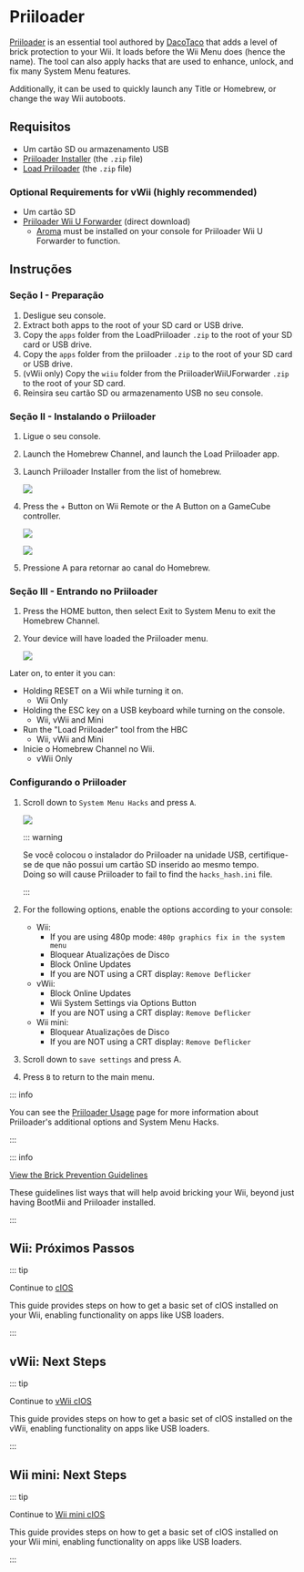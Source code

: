 # Priiloader

[Priiloader](https://github.com/DacoTaco/priiloader) is an essential tool authored by [DacoTaco](https://github.com/DacoTaco) that adds a level of brick protection to your Wii. It loads before the Wii Menu does (hence the name). The tool can also apply hacks that are used to enhance, unlock, and fix many System Menu features.

Additionally, it can be used to quickly launch any Title or Homebrew, or change the way Wii autoboots.

## Requisitos

- Um cartão SD ou armazenamento USB
- [Priiloader Installer](https://oscwii.org/library/app/priiloader) (the `.zip` file)
- [Load Priiloader](https://oscwii.org/library/app/loadpriiloader) (the `.zip` file)

### Optional Requirements for vWii (highly recommended)

- Um cartão SD
- [Priiloader Wii U Forwarder](https://github.com/DacoTaco/priiloader/releases/download/0.10.0/PriiloaderWiiUForwarder.zip) (direct download)
  - [Aroma](https://wiiu.hacks.guide/#/aroma/getting-started) must be installed on your console for Priiloader Wii U Forwarder to function.

## Instruções

### Seção I - Preparação

1. Desligue seu console.
2. Extract both apps to the root of your SD card or USB drive.
3. Copy the `apps` folder from the LoadPriiloader `.zip` to the root of your SD card or USB drive.
4. Copy the `apps` folder from the priiloader `.zip` to the root of your SD card or USB drive.
5. (vWii only) Copy the `wiiu` folder from the PriiloaderWiiUForwarder `.zip` to the root of your SD card.
6. Reinsira seu cartão SD ou armazenamento USB no seu console.

### Seção II - Instalando o Priiloader

1. Ligue o seu console.

2. Launch the Homebrew Channel, and launch the Load Priiloader app.

3. Launch Priiloader Installer from the list of homebrew.

   ![](/images/hbc/priiloader-and-loadpriiloader.png)

4. Press the + Button on Wii Remote or the A Button on a GameCube controller.

   ![](/images/priiloader/installer.png)

   ![](/images/priiloader/installing.png)

5. Pressione A para retornar ao canal do Homebrew.

### Seção III - Entrando no Priiloader

1. Press the HOME button, then select Exit to System Menu to exit the Homebrew Channel.
2. Your device will have loaded the Priiloader menu.

   ![](/images/priiloader/menu.png)

Later on, to enter it you can:

- Holding RESET on a Wii while turning it on.
  - Wii Only
- Holding the ESC key on a USB keyboard while turning on the console.
  - Wii, vWii and Mini
- Run the "Load Priiloader" tool from the HBC
  - Wii, vWii and Mini
- Inicie o Homebrew Channel no Wii.
  - vWii Only

### Configurando o Priiloader

1. Scroll down to `System Menu Hacks` and press `A`.

   ![](/images/priiloader/menu_hacks.png)

   ::: warning

   Se você colocou o instalador do Priiloader na unidade USB, certifique-se de que não possui um cartão SD inserido ao mesmo tempo. <br>
   Doing so will cause Priiloader to fail to find the `hacks_hash.ini` file.

   :::

2. For the following options, enable the options according to your console:
   - Wii:
     - If you are using 480p mode: `480p graphics fix in the system menu`
     - Bloquear Atualizações de Disco
     - Block Online Updates
     - If you are NOT using a CRT display: `Remove Deflicker`
   - vWii:
     - Block Online Updates
     - Wii System Settings via Options Button
     - If you are NOT using a CRT display: `Remove Deflicker`
   - Wii mini:
     - Bloquear Atualizações de Disco
     - If you are NOT using a CRT display: `Remove Deflicker`

3. Scroll down to `save settings` and press A.

4. Press `B` to return to the main menu.

::: info

You can see the [Priiloader Usage](priiloader-usage) page for more information about Priiloader's additional options and System Menu Hacks.

:::

::: info

[View the Brick Prevention Guidelines](bricks#brick-prevention)

These guidelines list ways that will help avoid bricking your Wii, beyond just having BootMii and Priiloader installed.

:::

## Wii: Próximos Passos

::: tip

Continue to [cIOS](cios)

This guide provides steps on how to get a basic set of cIOS installed on your Wii, enabling functionality on apps like USB loaders.

:::

## vWii: Next Steps

::: tip

Continue to [vWii cIOS](cios-vwii)

This guide provides steps on how to get a basic set of cIOS installed on the vWii, enabling functionality on apps like USB loaders.

:::

## Wii mini: Next Steps

::: tip

Continue to [Wii mini cIOS](cios-mini)

This guide provides steps on how to get a basic set of cIOS installed on your Wii mini, enabling functionality on apps like USB loaders.

:::
